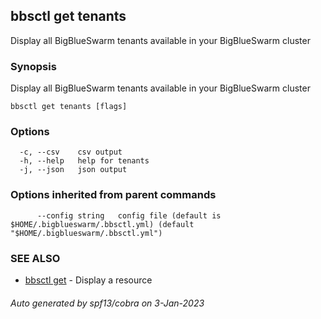 ## bbsctl get tenants

Display all BigBlueSwarm tenants available in your BigBlueSwarm cluster

### Synopsis

Display all BigBlueSwarm tenants available in your BigBlueSwarm cluster

```
bbsctl get tenants [flags]
```

### Options

```
  -c, --csv    csv output
  -h, --help   help for tenants
  -j, --json   json output
```

### Options inherited from parent commands

```
      --config string   config file (default is $HOME/.bigblueswarm/.bbsctl.yml) (default "$HOME/.bigblueswarm/.bbsctl.yml")
```

### SEE ALSO

* [bbsctl get](bbsctl_get.md)	 - Display a resource

###### Auto generated by spf13/cobra on 3-Jan-2023
